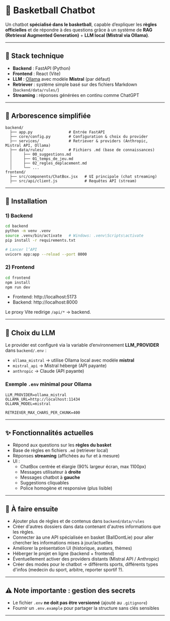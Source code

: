 # 🏀 Basketball Chatbot

Un chatbot **spécialisé dans le basketball**, capable d’expliquer les **règles officielles** et de répondre à des questions grâce à un système de **RAG (Retrieval Augmented Generation)** + **LLM local (Mistral via Ollama)**.

---

## 🚀 Stack technique

- **Backend** : FastAPI (Python)
- **Frontend** : React (Vite)
- **LLM** : [Ollama](https://ollama.com) avec modèle **Mistral** (par défaut)
- **Retriever** : système simple basé sur des fichiers Markdown (`backend/data/rules/`)
- **Streaming** : réponses générées en continu comme ChatGPT

---

## 📂 Arborescence simplifiée

```
backend/
  ├── app.py                # Entrée FastAPI
  ├── core/config.py        # Configuration & choix du provider
  ├── services/             # Retriever & providers (Anthropic, Mistral API, Ollama)
  ├── data/rules/           # Fichiers .md (base de connaissances)
  │     ├── 00_suggestions.md
  │     ├── 01_temps_de_jeu.md
  │     ├── 02_regles_deplacement.md
  │     └── ...
frontend/
  ├── src/components/ChatBox.jsx   # UI principale (chat streaming)
  ├── src/api/client.js            # Requêtes API (stream)
```

---

## 🔧 Installation

### 1) Backend

```bash
cd backend
python -m venv .venv
source .venv/bin/activate   # Windows: .venv\Scripts\activate
pip install -r requirements.txt

# Lancer l’API
uvicorn app:app --reload --port 8000
```

### 2) Frontend

```bash
cd frontend
npm install
npm run dev
```

- Frontend: http://localhost:5173  
- Backend: http://localhost:8000

Le proxy Vite redirige `/api/*` → backend.

---

## 🤖 Choix du LLM

Le provider est configuré via la variable d’environnement **LLM_PROVIDER** dans `backend/.env` :

- `ollama_mistral` → utilise Ollama local avec modèle **mistral**
- `mistral_api` → Mistral hébergé (API payante)
- `anthropic` → Claude (API payante)

### Exemple `.env` minimal pour Ollama

```
LLM_PROVIDER=ollama_mistral
OLLAMA_URL=http://localhost:11434
OLLAMA_MODEL=mistral

RETRIEVER_MAX_CHARS_PER_CHUNK=400
```

---

## ✨ Fonctionnalités actuelles

- Répond aux questions sur les **règles du basket**
- Base de règles en fichiers `.md` (retriever local)
- Réponses **streaming** (affichées au fur et à mesure)
- UI : 
  - ChatBox centrée et élargie (90% largeur écran, max 1100px)
  - Messages utilisateur à **droite**
  - Messages chatbot à **gauche**
  - Suggestions cliquables
  - Police homogène et responsive (plus lisible)

---

## 📌 À faire ensuite

- Ajouter plus de règles et de contenus dans `backend/data/rules`
- Créer d'autres dossiers dans data contenant d'autres informations que les règles. 
- Connecter àa une API spécialisée en basket (BallDontLie) pour aller chercher les informations mises à jour/actuelles
- Améliorer la présentation UI (historique, avatars, thèmes)
- Héberger le projet en ligne (backend + frontend)
- Éventuellement activer des providers distants (Mistral API / Anthropic)
- Créer des modes pour le chatbot -> différents sports, différents types d'infos (medecin du sport, arbitre, reporter sportif ?).
---

## ⚠️ Note importante : gestion des secrets

- Le fichier `.env` **ne doit pas être versionné** (ajouté au `.gitignore`)
- Fournir un `.env.example` pour partager la structure sans clés sensibles

---
